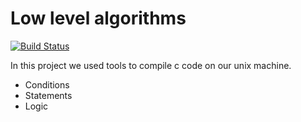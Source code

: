 # Low level algorithms

[![Build Status](https://travis-ci.org/joemccann/dillinger.svg?branch=master)](https://travis-ci.org/joemccann/dillinger)

In this project we used tools to compile c code on our unix machine.

  - Conditions
  - Statements
  - Logic

